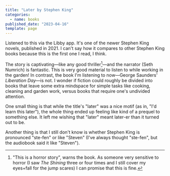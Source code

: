 ```yaml
---
title: "Later by Stephen King"
categories:
  - name: books
published_date: "2023-04-16"
template: page
---
```


Listened to this via the Libby app. It's one of the newer Stephen King novels, published in 2021. I can't say how it compares to other Stephen King books because this is the first one I read, I think.

The story is captivating—like any good thriller[^1]—and the narrator (Seth Numrich) is fantastic. This is very good material to listen to while working in the garden! In contrast, the book I'm listening to now—George Saunders' _Liberation Day_—is not. I wonder if fiction could roughly be divided into books that leave some extra mindspace for simple tasks like cooking, cleaning and garden work, versus books that require one's undivided attention.

One small thing is that while the title's "later" was a nice motif (as in, "I'd learn this later"), the whole thing ended up feeling like kind of a prequel to something else. It left me wishing that "later" meant later-er than it turned out to be.

Another thing is that I still don't know is whether Stephen King is pronounced "ste-fen" or like "Steven" (I've always thought "ste-fen", but the audiobook said it like "Steven").

[^1]: "This is a horror story", warns the book. As someone very sensitive to horror (I saw _The Shining_ three or four times and I still cover my eyes+fall for the jump scares) I can promise that this is fine.
